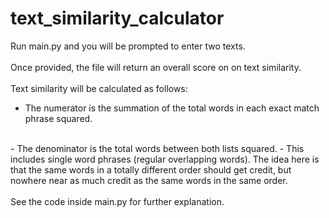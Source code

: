 # text_similarity_calculator

Run main.py and you will be prompted to enter two texts.
<br/>
<br/>
Once provided, the file will return an overall score on on text similarity.
<br/>
<br/>
Text similarity will be calculated as follows:
<br/>
- The numerator is the summation of the total words in each exact match phrase squared.
<br/>
- The denominator is the total words between both lists squared. 
  - This includes single word phrases (regular overlapping words). The idea here is that the same words in a totally different order should get credit, but nowhere near as much credit as the same words in the same order.
<br/>
<br/>
See the code inside main.py for further explanation.
